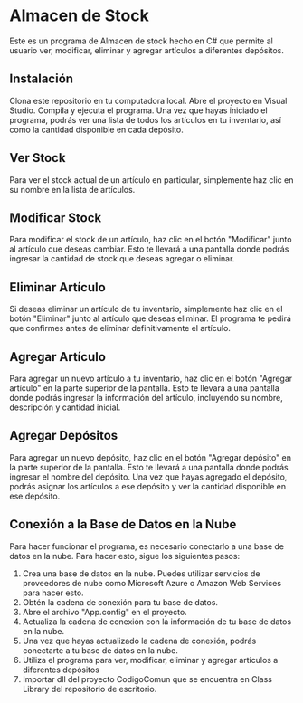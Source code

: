# Almacen de Stock
Este es un programa de Almacen de stock hecho en C# que permite al usuario ver, modificar, eliminar y agregar artículos a diferentes depósitos.

## Instalación
Clona este repositorio en tu computadora local.
Abre el proyecto en Visual Studio.
Compila y ejecuta el programa.
Una vez que hayas iniciado el programa, podrás ver una lista de todos los artículos en tu inventario, así como la cantidad disponible en cada depósito.

## Ver Stock
Para ver el stock actual de un artículo en particular, simplemente haz clic en su nombre en la lista de artículos.

## Modificar Stock
Para modificar el stock de un artículo, haz clic en el botón "Modificar" junto al artículo que deseas cambiar. Esto te llevará a una pantalla donde podrás ingresar la cantidad de stock que deseas agregar o eliminar.

## Eliminar Artículo
Si deseas eliminar un artículo de tu inventario, simplemente haz clic en el botón "Eliminar" junto al artículo que deseas eliminar. El programa te pedirá que confirmes antes de eliminar definitivamente el artículo.

## Agregar Artículo
Para agregar un nuevo artículo a tu inventario, haz clic en el botón "Agregar artículo" en la parte superior de la pantalla. Esto te llevará a una pantalla donde podrás ingresar la información del artículo, incluyendo su nombre, descripción y cantidad inicial.


## Agregar Depósitos
Para agregar un nuevo depósito, haz clic en el botón "Agregar depósito" en la parte superior de la pantalla. Esto te llevará a una pantalla donde podrás ingresar el nombre del depósito. Una vez que hayas agregado el depósito, podrás asignar los artículos a ese depósito y ver la cantidad disponible en ese depósito.

## Conexión a la Base de Datos en la Nube
Para hacer funcionar el programa, es necesario conectarlo a una base de datos en la nube. Para hacer esto, sigue los siguientes pasos:

1. Crea una base de datos en la nube. Puedes utilizar servicios de proveedores de nube como Microsoft Azure o Amazon Web Services para hacer esto.
2. Obtén la cadena de conexión para tu base de datos.
3. Abre el archivo "App.config" en el proyecto.
4. Actualiza la cadena de conexión con la información de tu base de datos en la nube.
5. Una vez que hayas actualizado la cadena de conexión, podrás conectarte a tu base de datos en la nube.
6. Utiliza el programa para ver, modificar, eliminar y agregar artículos a diferentes depósitos
7. Importar dll del proyecto CodigoComun que se encuentra en Class Library del repositorio de escritorio. 
